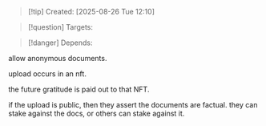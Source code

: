 
>[!tip] Created: [2025-08-26 Tue 12:10]

>[!question] Targets: 

>[!danger] Depends: 

allow anonymous documents.

upload occurs in an nft.

the future gratitude is paid out to that NFT.

if the upload is public, then they assert the documents are factual. 
they can stake against the docs, or others can stake against it.